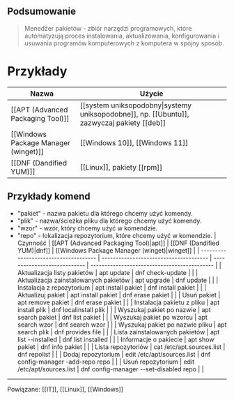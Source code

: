 ## Podsumowanie
>Menedżer pakietów - zbiór narzędzi programowych, które automatyzują proces instalowania, aktualizowania, konfigurowania i usuwania programów komputerowych z komputera w spójny sposób.
# Przykłady
| Nazwa                                | Użycie                                                          |
| ------------------------------------ | --------------------------------------------------------------- |
| [[APT (Advanced Packaging Tool)]]                              | [[system uniksopodobny\|systemy uniksopodobne]], np. [[Ubuntu]], zazwyczaj pakiety [[deb]] |
| [[Windows Package Manager (winget)]] | [[Windows 10]], [[Windows 11]]                                  |
| [[DNF (Dandified YUM)]]              |  [[Linux]], pakiety [[rpm]]                                                               |

## Przykłady komend
- "pakiet" - nazwa pakietu dla którego chcemy użyć komendy.
- "plik" - nazwa/ścieżka pliku dla którego chcemy użyć komendy.
- "wzor" - wzór, który chcemy użyć w komendzie.
- "repo" - lokalizacja repozytorium, które chcemy użyć w komendzie.
| Czynność                              | [[APT (Advanced Packaging Tool)\|apt]] | [[DNF (Dandified YUM)\|dnf]] | [[Windows Package Manager (winget)\|winget]] |
| ------------------------------------- | -------------------------------------- | ---------------------------- | -------------------------------------------- |
| Aktualizacja listy pakietów           | apt update                             | dnf check-update             |                                              |
| Aktualizacja zainstalowanych pakietów | apt upgrade                            | dnf update                   |                                              |
| Instalacja z repozytorium             | apt install pakiet                     | dnf install pakiet           |                                              |
| Aktualizuj pakiet                     | apt install pakiet                     | dnf erase pakiet             |                                              |
| Usuń pakiet                           | apt remove pakiet                      | dnf erase pakiet             |                                              |
| Instalacja pakietu z pliku            | apt install plik                       | dnf localinstall plik        |                                              |
| Wyszukaj pakiet po nazwie             | apt search pakiet                      | dnf list pakiet              |                                              |
| Wyszukaj pakiet po wzorcu             | apt search wzor                        | dnf search wzor              |                                              |
| Wyszukaj pakiet po nazwie pliku       | apt search plik                        | dnf provides file            |                                              |
| Lista zainstalowanych pakietów        | apt list --installed                   | dnf list installed           |                                              |
| Informacje o pakiecie                 | apt show pakiet                        | dnf info pakiet              |                                              |
| Lista repozytoriów                    | cat /etc/apt.sources.list              | dnf repolist                 |                                              |
| Dodaj repozytorium                    | edit /etc/apt/sources.list             | dnf config-manager -add-repo repo      |                                              |
| Usuń repozytorium                     | edit /etc/apt/sources.list             | dnf config-manager --set-disabled repo |                                              |

---
Powiązane: [[IT]], [[Linux]], [[Windows]]